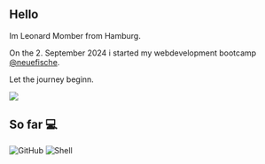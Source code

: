 ## Hello

Im Leonard Momber from Hamburg. 

On the 2. September 2024 i started my webdevelopment bootcamp [@neuefische](https://www.neuefische.de/).

Let the journey beginn.

![](https://media3.giphy.com/media/v1.Y2lkPTc5MGI3NjExYTQ4YjBwczJ2OTFuYXRmaHljb3c1aGg2cjFzZDJ2MWlsN3o5NXc2YyZlcD12MV9pbnRlcm5hbF9naWZfYnlfaWQmY3Q9Zw/CzbiCJTYOzHTW/giphy.webp)

## So far 💻

![GitHub](https://img.shields.io/badge/-GitHub-black?style=flat-square&logo=github)
![Shell](https://icons.iconarchive.com/icons/simpleicons-team/simple/48/git-icon.png)

